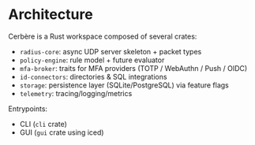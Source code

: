 # Architecture

Cerbère is a Rust workspace composed of several crates:

- `radius-core`: async UDP server skeleton + packet types
- `policy-engine`: rule model + future evaluator
- `mfa-broker`: traits for MFA providers (TOTP / WebAuthn / Push / OIDC)
- `id-connectors`: directories & SQL integrations
- `storage`: persistence layer (SQLite/PostgreSQL) via feature flags
- `telemetry`: tracing/logging/metrics

Entrypoints:
- CLI (`cli` crate)
- GUI (`gui` crate using iced)
